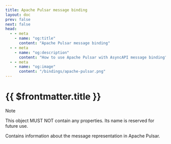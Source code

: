 ```yaml
---
title: Apache Pulsar message binding
layout: doc
prev: false
next: false
head:
  - - meta
    - name: "og:title"
      content: "Apache Pulsar message binding"
  - - meta
    - name: "og:description"
      content: "How to use Apache Pulsar with AsyncAPI message binding"
  - - meta
    - name: "og:image"
      content: "/bindings/apache-pulsar.png"
---
```


# {{ $frontmatter.title }}

> [!NOTE]
> This object MUST NOT contain any properties. Its name is reserved for future use.

Contains information about the message representation in Apache Pulsar.